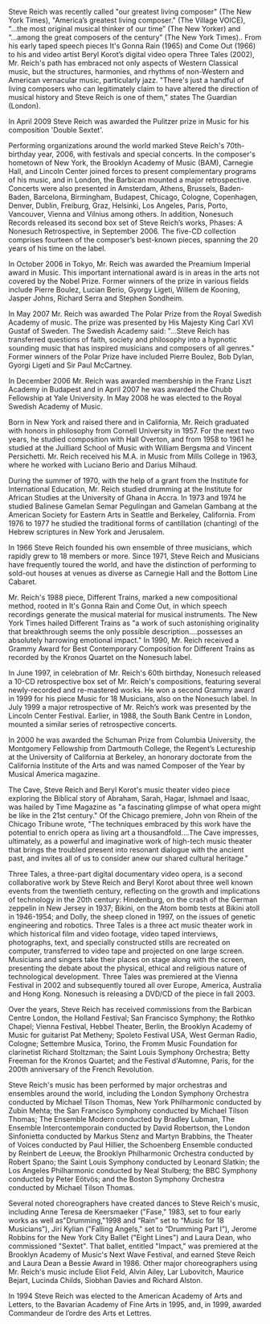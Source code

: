 Steve Reich was recently called  "our greatest living composer" (The New York Times), "America’s greatest living composer." (The Village VOICE), “...the most original musical thinker of our time” (The New
Yorker) and “...among the great composers of the century” (The New York Times).. From his early taped speech pieces It's Gonna Rain (1965) and Come Out (1966) to his and video artist Beryl Korot’s digital video opera Three Tales (2002), Mr. Reich's path has embraced not only aspects of Western Classical music, but the structures, harmonies, and rhythms of non-Western and American vernacular music, particularly jazz. "There's just a handful of living composers who can legitimately claim to have altered the direction of musical history and Steve Reich is one of them," states The Guardian (London).

In April 2009 Steve Reich was awarded the Pulitzer prize in Music for his composition 'Double Sextet'.

Performing organizations around the world marked Steve Reich's 70th- birthday year, 2006, with festivals and special concerts. In the composer's hometown of New York, the Brooklyn Academy of Music (BAM), Carnegie Hall, and Lincoln Center joined forces to present complementary programs of his music, and in London, the Barbican mounted a major retrospective. Concerts were also presented in Amsterdam, Athens, Brussels, Baden-Baden, Barcelona, Birmingham, Budapest, Chicago, Cologne, Copenhagen, Denver, Dublin, Freiburg, Graz, Helsinki, Los Angeles, Paris, Porto, Vancouver, Vienna and Vilnius among others. In addition, Nonesuch Records released its second box set of Steve Reich’s works, Phases: A Nonesuch Retrospective, in September 2006. The five-CD collection comprises fourteen of the composer’s best-known pieces, spanning the 20 years of his time on the label.

In October 2006 in Tokyo, Mr. Reich was awarded the Preamium Imperial award in Music. This important international award is in areas in the arts not covered by the Nobel Prize. Former winners of the prize in various fields include Pierre Boulez, Lucian Berio, Gyorgy Ligeti, Willem de Kooning, Jasper Johns, Richard Serra and Stephen Sondheim.

In May 2007 Mr. Reich was awarded The Polar Prize from the Royal Swedish Academy of music. The prize was presented by His Majesty King Carl XVI Gustaf of Sweden. The Swedish Academy said: "...Steve Reich has transferred questions of faith, society and philosophy into a hypnotic sounding music that has inspired musicians and composers of all genres." Former winners of the Polar Prize have included Pierre Boulez, Bob Dylan, Gyorgi Ligeti and Sir Paul McCartney.

In December 2006 Mr. Reich was awarded membership in the Franz Liszt Academy in Budapest and in April 2007 he was awarded the Chubb Fellowship at Yale University. In May 2008 he was elected to the Royal Swedish Academy of Music.

Born in New York and raised there and in California, Mr. Reich graduated with honors in philosophy from Cornell University in 1957. For the next two years, he studied composition with Hall Overton, and from 1958 to 1961 he studied at the Juilliard School of Music with William Bergsma and Vincent Persichetti. Mr. Reich received his M.A. in Music from Mills College in 1963, where he worked with Luciano Berio and Darius Milhaud.

During the summer of 1970, with the help of a grant from the Institute for International Education, Mr. Reich studied drumming at the Institute for African Studies at the University of Ghana in Accra. In 1973 and 1974 he studied Balinese Gamelan Semar Pegulingan and Gamelan Gambang at the American Society for Eastern Arts in Seattle and Berkeley, California. From 1976 to 1977 he studied the traditional forms of cantillation (chanting) of the Hebrew scriptures in New York and Jerusalem.

In 1966 Steve Reich founded his own ensemble of three musicians, which rapidly grew to 18 members or more. Since 1971, Steve Reich and Musicians have frequently toured the world, and have the distinction of performing to sold-out houses at venues as diverse as Carnegie Hall and the Bottom Line Cabaret.

Mr. Reich's 1988 piece, Different Trains, marked a new compositional method, rooted in It's Gonna Rain and Come Out, in which speech recordings generate the musical material for musical instruments. The New York Times hailed Different Trains as "a work of such astonishing originality that breakthrough seems the only possible description....possesses an absolutely harrowing emotional impact." In 1990, Mr. Reich received a Grammy Award for Best Contemporary Composition for Different Trains as recorded by the Kronos Quartet on the Nonesuch label.

In June 1997, in celebration of Mr. Reich's 60th birthday, Nonesuch released a 10-CD retrospective box set of Mr. Reich's compositions, featuring several newly-recorded and re-mastered works. He won a second Grammy award in 1999 for his piece Music for 18 Musicians, also on the Nonesuch label. In July 1999 a major retrospective of Mr. Reich’s work was presented by the Lincoln Center Festival. Earlier, in 1988, the South Bank Centre in London, mounted a similar series of retrospective concerts.

In 2000 he was awarded the Schuman Prize from Columbia University, the Montgomery Fellowship from Dartmouth College, the Regent’s Lectureship at the University of California at Berkeley, an honorary doctorate from the California Institute of the Arts and was named Composer of the Year by Musical America magazine.

The Cave, Steve Reich and Beryl Korot's music theater video piece exploring the Biblical story of Abraham, Sarah, Hagar, Ishmael and Isaac, was hailed by Time Magazine as "a fascinating glimpse of what opera might be like in the 21st century." Of the Chicago premiere, John von Rhein of the Chicago Tribune wrote, "The techniques embraced by this work have the potential to enrich opera as living art a thousandfold....The Cave impresses, ultimately, as a powerful and imaginative work of high-tech music theater that brings the troubled present into resonant dialogue with the ancient past, and invites all of us to consider anew our shared cultural heritage."

Three Tales, a three-part digital documentary video opera, is a second collaborative work by Steve Reich and Beryl Korot about three well known events from the twentieth century, reflecting on the growth and implications of technology in the 20th century: Hindenburg, on the crash of the German zeppelin in New Jersey in 1937; Bikini, on the Atom bomb tests at Bikini atoll in 1946-1954; and Dolly, the sheep cloned in 1997, on the issues of genetic engineering and robotics. Three Tales is a three act music theater work in which historical film and video footage, video taped interviews, photographs, text, and specially constructed stills are recreated on computer, transferred to video tape and projected on one large screen. Musicians and singers take their places on stage along with the screen, presenting the debate about the physical, ethical and religious nature of technological development. Three Tales was premiered at the Vienna Festival in 2002 and subsequently toured all over Europe, America, Australia and Hong Kong. Nonesuch is releasing a DVD/CD of the piece in fall 2003.

Over the years, Steve Reich has received commissions from the Barbican Centre London, the Holland Festival; San Francisco Symphony; the Rothko Chapel; Vienna Festival, Hebbel Theater, Berlin, the Brooklyn Academy of Music for guitarist Pat Metheny; Spoleto Festival USA, West German Radio, Cologne; Settembre Musica, Torino, the Fromm Music Foundation for clarinetist Richard Stoltzman; the Saint Louis Symphony Orchestra; Betty Freeman for the Kronos Quartet; and the Festival d'Automne, Paris, for the 200th anniversary of the French Revolution.

Steve Reich's music has been performed by major orchestras and ensembles around the world, including the London Symphony Orchestra conducted by Michael Tilson Thomas, New York Philharmonic conducted by Zubin Mehta; the San Francisco Symphony conducted by Michael Tilson Thomas; The Ensemble Modern conducted by Bradley Lubman, The Ensemble Intercontemporain conducted by David Robertson, the London Sinfonietta conducted by Markus Stenz and Martyn Brabbins, the Theater of Voices conducted by Paul Hillier, the Schoenberg Ensemble conducted by Reinbert de Leeuw, the Brooklyn Philharmonic Orchestra conducted by Robert Spano; the Saint Louis Symphony conducted by Leonard Slatkin; the Los Angeles Philharmonic conducted by Neal Stulberg; the BBC Symphony conducted by Peter Eötvös; and the Boston Symphony Orchestra conducted by Michael Tilson Thomas.

Several noted choreographers have created dances to Steve Reich's music, including Anne Teresa de Keersmaeker ("Fase," 1983, set to four early works as well as"Drumming,"1998 and “Rain” set to “Music for 18 Musicians”), Jirí Kylían ("Falling Angels," set to “Drumming Part I”), Jerome Robbins for the New York City Ballet ("Eight Lines") and Laura Dean, who commissioned "Sextet". That ballet, entitled "Impact," was premiered at the Brooklyn Academy of Music's Next Wave Festival, and earned Steve Reich and Laura Dean a Bessie Award in 1986. Other major choreographers using Mr. Reich's music include Eliot Feld, Alvin Ailey, Lar Lubovitch, Maurice Bejart, Lucinda Childs, Siobhan Davies and Richard Alston.

In 1994 Steve Reich was elected to the American Academy of Arts and Letters, to the Bavarian Academy of Fine Arts in 1995, and, in 1999, awarded Commandeur de l’ordre des Arts et Lettres.